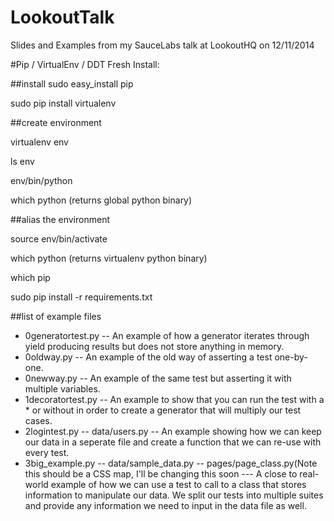 LookoutTalk
===========

Slides and Examples from my SauceLabs talk at LookoutHQ on 12/11/2014


#Pip / VirtualEnv / DDT Fresh Install:

##install
sudo easy_install pip

sudo pip install virtualenv



##create environment

virtualenv env

ls env

env/bin/python

which python (returns global python binary)



##alias the environment

source env/bin/activate

which python (returns virtualenv python binary)

which pip

sudo pip install -r requirements.txt

##list of example files

<ul>
<li>0generatortest.py -- An example of how a generator iterates through yield producing results but does not store anything in memory.
<li>0oldway.py -- An example of the old way of asserting a test one-by-one.
<li>0newway.py -- An example of the same test but asserting it with multiple variables.
<li>1decoratortest.py -- An example to show that you can run the test with a * or without in order to create a generator that will multiply our test cases.
<li>2logintest.py -- data/users.py -- An example showing how we can keep our data in a seperate file and create a function that we can re-use with every test.
<li>3big_example.py -- data/sample_data.py -- pages/page_class.py(Note this should be a CSS map, I'll be changing this soon --- A close to real-world example of how we can use a test to call to a class that stores information to manipulate our data. We split our tests into multiple suites and provide any information we need to input in the data file as well.
</ul>

